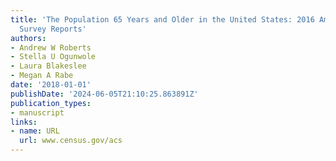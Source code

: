 ```yaml
---
title: 'The Population 65 Years and Older in the United States: 2016 American Community
  Survey Reports'
authors:
- Andrew W Roberts
- Stella U Ogunwole
- Laura Blakeslee
- Megan A Rabe
date: '2018-01-01'
publishDate: '2024-06-05T21:10:25.863891Z'
publication_types:
- manuscript
links:
- name: URL
  url: www.census.gov/acs
---
```

